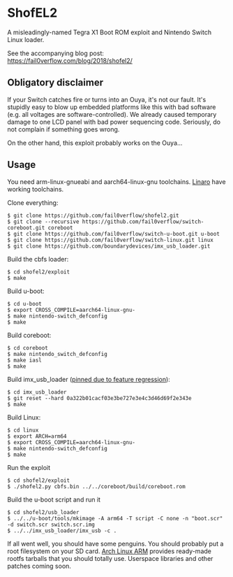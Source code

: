 # ShofEL2

A misleadingly-named Tegra X1 Boot ROM exploit and Nintendo Switch Linux loader.

See the accompanying blog post: https://fail0verflow.com/blog/2018/shofel2/

## Obligatory disclaimer

If your Switch catches fire or turns into an Ouya, it's not our fault. It's
stupidly easy to blow up embedded platforms like this with bad software (e.g.
all voltages are software-controlled). We already caused temporary damage to one
LCD panel with bad power sequencing code. Seriously, do not complain if
something goes wrong.

On the other hand, this exploit probably works on the Ouya...

## Usage

You need arm-linux-gnueabi and aarch64-linux-gnu toolchains.
[Linaro](https://releases.linaro.org/components/toolchain/binaries/latest-7/)
have working toolchains.

Clone everything:

    $ git clone https://github.com/fail0verflow/shofel2.git
    $ git clone --recursive https://github.com/fail0verflow/switch-coreboot.git coreboot
    $ git clone https://github.com/fail0verflow/switch-u-boot.git u-boot
    $ git clone https://github.com/fail0verflow/switch-linux.git linux
    $ git clone https://github.com/boundarydevices/imx_usb_loader.git

Build the cbfs loader:

    $ cd shofel2/exploit
    $ make

Build u-boot:

    $ cd u-boot
    $ export CROSS_COMPILE=aarch64-linux-gnu-
    $ make nintendo-switch_defconfig
    $ make

Build coreboot:

    $ cd coreboot
    $ make nintendo_switch_defconfig
    $ make iasl
    $ make

Build imx_usb_loader ([pinned due to feature regression](https://github.com/boundarydevices/imx_usb_loader/issues/74)):

    $ cd imx_usb_loader
    $ git reset --hard 0a322b01cacf03e3be727e3e4c3d46d69f2e343e
    $ make

Build Linux:

    $ cd linux
    $ export ARCH=arm64
    $ export CROSS_COMPILE=aarch64-linux-gnu-
    $ make nintendo-switch_defconfig
    $ make

Run the exploit

    $ cd shofel2/exploit
    $ ./shofel2.py cbfs.bin ../../coreboot/build/coreboot.rom

Build the u-boot script and run it

    $ cd shofel2/usb_loader
    $ ../../u-boot/tools/mkimage -A arm64 -T script -C none -n "boot.scr" -d switch.scr switch.scr.img
    $ ../../imx_usb_loader/imx_usb -c .

If all went well, you should have some penguins. You should probably put a root
filesystem on your SD card.
[Arch Linux ARM](http://os.archlinuxarm.org/os/ArchLinuxARM-aarch64-latest.tar.gz)
provides ready-made rootfs tarballs
that you should totally use. Userspace libraries and other patches coming soon.
